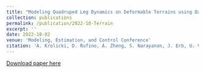 ```yaml
---
title: "Modeling Quadruped Leg Dynamics on Deformable Terrains using Data-driven Koopman Operators"
collection: publications
permalink: /publication/2022-10-Terrain
excerpt: ''
date: 2022-10-02
venue: 'Modeling, Estimation, and Control Conference'
citation: 'A. Krolicki, D. Rufino, A. Zheng, S. Narayanan, J. Erb, U. Vaidya, &quot;Modeling Quadruped Leg Dynamics on Deformable Terrains using Data-driven Koopman Operators.&quot; <i>IFAC-PapersOnLine, Volume 55, Issue 37, 2022, Pages 420-425, ISSN 2405-8963, doi: 10.1016/j.ifacol.2022.11.219</i>.'
---
```


[Download paper here](https://www.sciencedirect.com/science/article/pii/S2405896322028622?via%3Dihub)


